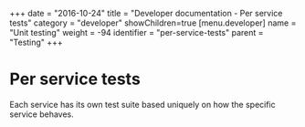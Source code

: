 +++
date = "2016-10-24"
title = "Developer documentation - Per service tests"
category = "developer"
showChildren=true
[menu.developer]
  name = "Unit testing"
  weight = -94
  identifier = "per-service-tests"
  parent = "Testing"
+++

# Per service tests

Each service has its own test suite based uniquely on how the specific service behaves.
